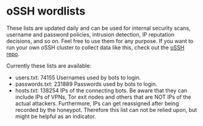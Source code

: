 # oSSH wordlists
These lists are updated daily and can be used for internal security scans, username and password policies, intrusion detection, IP reputation decisions, and so on. Feel free to use them for any purpose. If you want to run your own oSSH cluster to collect data like this, check out the [oSSH repo](https://github.com/toxyl/ossh).  

Currently these lists are available:  
- users.txt: 74155                                                                                                                                                                                                                                                                                                                                                                                                     Usernames used by bots to login. 
- passwords.txt: 231889                                                                                                                                                                                                                                                                                                                                                                                                     Passwords used by bots to login. 
- hosts.txt: 138254                                                                                                                                                                                                                                                                                                                                                                                                     IPs of the connecting bots. Be aware that they can include IPs of VPNs, Tor exit nodes and others that are NOT IPs of the actual attackers. Furthermore, IPs can get reassigned after being recorded by the honeypot. Therefore this list can not be relied upon, but might be helpful as an indicator.
